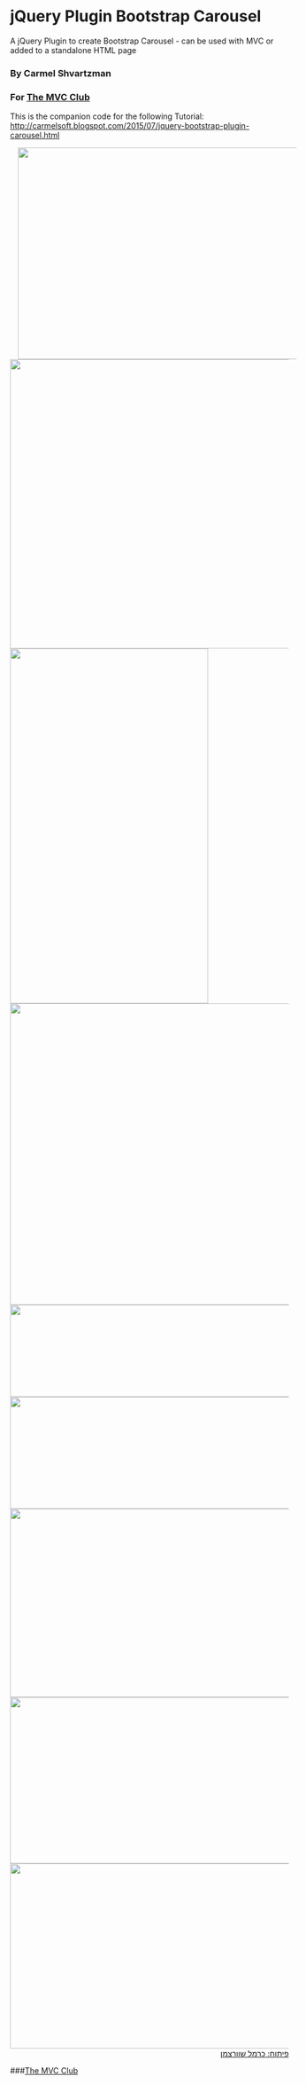 # jQuery Plugin Bootstrap Carousel
A jQuery Plugin to create Bootstrap Carousel - can be used with MVC or added to a standalone HTML page

### By Carmel Shvartzman
### For  <a href="http://themvcclub.blogspot.com/"   target="_new"  >The MVC Club</a>
This is the companion code for the following Tutorial:
http://carmelsoft.blogspot.com/2015/07/jquery-bootstrap-plugin-carousel.html

<a href="http://carmelsoft.blogspot.com/2015/07/jquery-bootstrap-plugin-carousel.html" imageanchor="1" target="_self" style="margin-left: 1em; margin-right: 1em;">


<img border="0" height="382" src="http://1.bp.blogspot.com/-sfqbf112Sss/VaY-DN-CyaI/AAAAAAAALag/bmLEPBzQ7Nc/s640/2.png" width="640" />

<img border="0" height="522" src="http://2.bp.blogspot.com/-qT91ZdrCiAk/VaY-EMFrbdI/AAAAAAAALa8/WJYyhwF06JA/s640/4.png" width="640" />

<img border="0" height="640" src="http://1.bp.blogspot.com/-DjZrklatbdU/VaY-ET9kSEI/AAAAAAAALa4/rxzihO0Hrv4/s640/5.png" width="358" />

<img border="0" height="544" src="http://4.bp.blogspot.com/-28wss1GQHaM/VaY-DuY8vjI/AAAAAAAALbM/sPdZBxwQ2Mg/s640/3.png" width="640" />


<img border="0" height="166" src="http://2.bp.blogspot.com/-jydaykUfWaY/VaY-E0FbTDI/AAAAAAAALbE/yeOfywFnAQc/s640/9.png" width="640" />


<img border="0" height="202" src="http://1.bp.blogspot.com/-noeLIqM0RoY/VaY-CiDRMxI/AAAAAAAALaQ/hsDqUr6mh90/s640/12.png" width="640" />


<img border="0" height="340" src="http://3.bp.blogspot.com/-XC683RtvYEM/VaY-E1oh2mI/AAAAAAAALbA/-9xtPqJOTgc/s640/8.png" width="640" />



<img border="0" height="300" src="http://3.bp.blogspot.com/-Q1zXJETtZ6g/VaY-BwdmOqI/AAAAAAAALaI/iGGrfnwBfjo/s640/10.png" width="640" />


<img border="0" height="334" src="http://1.bp.blogspot.com/-E9vEEM5X1z0/VaY-EPo5YdI/AAAAAAAALbI/hqX-g-1xNK0/s640/11.png" width="640" />






<div style="direction: rtl;">
פיתוח: כרמל שוורצמן</div>





</a>

###<a href="http://themvcclub.blogspot.com/"   target="_new"  >The MVC Club</a>
